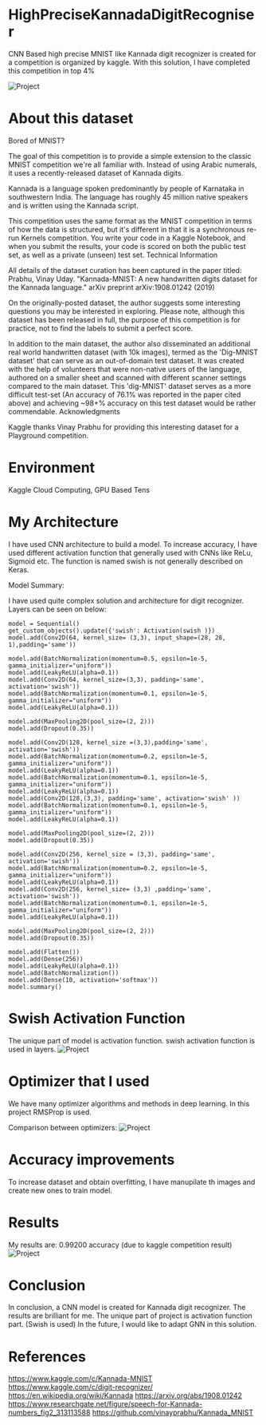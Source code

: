 # HighPreciseKannadaDigitRecogniser
CNN Based high precise MNIST like Kannada digit recognizer is created for a competition is organized by kaggle.
With this solution, I have completed this competition in top 4%


![Project](https://github.com/mcagriaksoy/HighPreciseKannadaDigitRecogniser/blob/master/kannada.png)

# About this dataset

Bored of MNIST?

The goal of this competition is to provide a simple extension to the classic MNIST competition we're all familiar with. Instead of using Arabic numerals, it uses a recently-released dataset of Kannada digits.

Kannada is a language spoken predominantly by people of Karnataka in southwestern India. The language has roughly 45 million native speakers and is written using the Kannada script.

This competition uses the same format as the MNIST competition in terms of how the data is structured, but it's different in that it is a synchronous re-run Kernels competition. You write your code in a Kaggle Notebook, and when you submit the results, your code is scored on both the public test set, as well as a private (unseen) test set.
Technical Information

All details of the dataset curation has been captured in the paper titled: Prabhu, Vinay Uday. "Kannada-MNIST: A new handwritten digits dataset for the Kannada language." arXiv preprint arXiv:1908.01242 (2019)

On the originally-posted dataset, the author suggests some interesting questions you may be interested in exploring. Please note, although this dataset has been released in full, the purpose of this competition is for practice, not to find the labels to submit a perfect score.

In addition to the main dataset, the author also disseminated an additional real world handwritten dataset (with 10k images), termed as the 'Dig-MNIST dataset' that can serve as an out-of-domain test dataset. It was created with the help of volunteers that were non-native users of the language, authored on a smaller sheet and scanned with different scanner settings compared to the main dataset. This 'dig-MNIST' dataset serves as a more difficult test-set (An accuracy of 76.1% was reported in the paper cited above) and achieving ~98+% accuracy on this test dataset would be rather commendable.
Acknowledgments

Kaggle thanks Vinay Prabhu for providing this interesting dataset for a Playground competition.

# Environment

Kaggle Cloud Computing, GPU Based
Tens
# My Architecture
I have used CNN architecture to build a model. To increase accuracy, I have used different activation function that generally used with CNNs like ReLu, Sigmoid etc. The function is named swish is not generally described on Keras.

Model Summary:

I have used quite complex solution and architecture for digit recognizer. Layers can be seen on below:
```
model = Sequential()
get_custom_objects().update({'swish': Activation(swish )})
model.add(Conv2D(64, kernel_size= (3,3), input_shape=(28, 28, 1),padding='same'))

model.add(BatchNormalization(momentum=0.5, epsilon=1e-5, gamma_initializer="uniform"))
model.add(LeakyReLU(alpha=0.1))
model.add(Conv2D(64, kernel_size=(3,3), padding='same', activation='swish'))
model.add(BatchNormalization(momentum=0.1, epsilon=1e-5, gamma_initializer="uniform"))
model.add(LeakyReLU(alpha=0.1))

model.add(MaxPooling2D(pool_size=(2, 2)))
model.add(Dropout(0.35))

model.add(Conv2D(128, kernel_size =(3,3),padding='same', activation='swish'))
model.add(BatchNormalization(momentum=0.2, epsilon=1e-5, gamma_initializer="uniform"))
model.add(LeakyReLU(alpha=0.1))
model.add(BatchNormalization(momentum=0.1, epsilon=1e-5, gamma_initializer="uniform"))
model.add(LeakyReLU(alpha=0.1))
model.add(Conv2D(128,(3,3), padding='same', activation='swish' ))
model.add(BatchNormalization(momentum=0.1, epsilon=1e-5, gamma_initializer="uniform"))
model.add(LeakyReLU(alpha=0.1))

model.add(MaxPooling2D(pool_size=(2, 2)))
model.add(Dropout(0.35))

model.add(Conv2D(256, kernel_size = (3,3), padding='same', activation='swish'))
model.add(BatchNormalization(momentum=0.2, epsilon=1e-5, gamma_initializer="uniform"))
model.add(LeakyReLU(alpha=0.1))
model.add(Conv2D(256, kernel_size= (3,3) ,padding='same', activation='swish'))
model.add(BatchNormalization(momentum=0.1, epsilon=1e-5, gamma_initializer="uniform"))
model.add(LeakyReLU(alpha=0.1))

model.add(MaxPooling2D(pool_size=(2, 2)))
model.add(Dropout(0.35))

model.add(Flatten())
model.add(Dense(256))
model.add(LeakyReLU(alpha=0.1))
model.add(BatchNormalization())
model.add(Dense(10, activation='softmax'))
model.summary()
```

# Swish Activation Function

The unique part of model is activation function. swish activation function is used in layers.
![Project](https://github.com/mcagriaksoy/HighPreciseKannadaDigitRecogniser/blob/master/swish.png)
# Optimizer that I used
We have many optimizer algorithms and methods in deep learning. In this project RMSProp is used.

Comparison between optimizers:
![Project](https://github.com/mcagriaksoy/HighPreciseKannadaDigitRecogniser/blob/master/gif.gif)

# Accuracy improvements

To increase dataset and obtain overfitting, I have manupilate th images and create new ones to train model.

# Results 
My results are: 0.99200 accuracy (due to kaggle competition result)
![Project](https://github.com/mcagriaksoy/HighPreciseKannadaDigitRecogniser/blob/master/accuracy.PNG)

# Conclusion

In conclusion, a CNN model is created for Kannada digit recognizer. The results are brilliant for me. The unique part of project is activation function part. (Swish is used) 
In the future, I would like to adapt GNN in this solution.


# References
https://www.kaggle.com/c/Kannada-MNIST
https://www.kaggle.com/c/digit-recognizer/
https://en.wikipedia.org/wiki/Kannada
https://arxiv.org/abs/1908.01242
https://www.researchgate.net/figure/speech-for-Kannada-numbers_fig2_313113588
https://github.com/vinayprabhu/Kannada_MNIST


